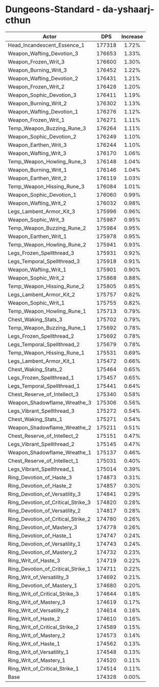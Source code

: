 # Dungeons-Standard - da-yshaarj-cthun
| Actor | DPS | Increase |
|---|:---:|:---:|
|Head_Incandescent_Essence_1|177318|1.72%|
|Weapon_Wafting_Devotion_3|176653|1.33%|
|Weapon_Frozen_Writ_3|176600|1.30%|
|Weapon_Burning_Writ_3|176452|1.22%|
|Weapon_Wafting_Devotion_2|176431|1.21%|
|Weapon_Frozen_Writ_2|176428|1.20%|
|Weapon_Sophic_Devotion_3|176411|1.19%|
|Weapon_Burning_Writ_2|176302|1.13%|
|Weapon_Wafting_Devotion_1|176276|1.12%|
|Weapon_Frozen_Writ_1|176271|1.11%|
|Temp_Weapon_Buzzing_Rune_3|176264|1.11%|
|Weapon_Sophic_Devotion_2|176249|1.10%|
|Weapon_Earthen_Writ_3|176244|1.10%|
|Weapon_Wafting_Writ_3|176170|1.06%|
|Temp_Weapon_Howling_Rune_3|176148|1.04%|
|Weapon_Burning_Writ_1|176146|1.04%|
|Weapon_Earthen_Writ_2|176119|1.03%|
|Temp_Weapon_Hissing_Rune_3|176084|1.01%|
|Weapon_Sophic_Devotion_1|176060|0.99%|
|Weapon_Wafting_Writ_2|176032|0.98%|
|Legs_Lambent_Armor_Kit_3|175996|0.96%|
|Weapon_Sophic_Writ_3|175987|0.95%|
|Temp_Weapon_Buzzing_Rune_2|175984|0.95%|
|Weapon_Earthen_Writ_1|175978|0.95%|
|Temp_Weapon_Howling_Rune_2|175941|0.93%|
|Legs_Frozen_Spellthread_3|175931|0.92%|
|Legs_Temporal_Spellthread_3|175918|0.91%|
|Weapon_Wafting_Writ_1|175901|0.90%|
|Weapon_Sophic_Writ_2|175868|0.88%|
|Temp_Weapon_Hissing_Rune_2|175805|0.85%|
|Legs_Lambent_Armor_Kit_2|175757|0.82%|
|Weapon_Sophic_Writ_1|175755|0.82%|
|Temp_Weapon_Howling_Rune_1|175713|0.79%|
|Chest_Waking_Stats_3|175702|0.79%|
|Temp_Weapon_Buzzing_Rune_1|175692|0.78%|
|Legs_Frozen_Spellthread_2|175692|0.78%|
|Legs_Temporal_Spellthread_2|175679|0.78%|
|Temp_Weapon_Hissing_Rune_1|175531|0.69%|
|Legs_Lambent_Armor_Kit_1|175472|0.66%|
|Chest_Waking_Stats_2|175464|0.65%|
|Legs_Frozen_Spellthread_1|175457|0.65%|
|Legs_Temporal_Spellthread_1|175441|0.64%|
|Chest_Reserve_of_Intellect_3|175340|0.58%|
|Weapon_Shadowflame_Wreathe_3|175306|0.56%|
|Legs_Vibrant_Spellthread_3|175272|0.54%|
|Chest_Waking_Stats_1|175271|0.54%|
|Weapon_Shadowflame_Wreathe_2|175211|0.51%|
|Chest_Reserve_of_Intellect_2|175151|0.47%|
|Legs_Vibrant_Spellthread_2|175145|0.47%|
|Weapon_Shadowflame_Wreathe_1|175137|0.46%|
|Chest_Reserve_of_Intellect_1|175031|0.40%|
|Legs_Vibrant_Spellthread_1|175014|0.39%|
|Ring_Devotion_of_Haste_3|174873|0.31%|
|Ring_Devotion_of_Haste_2|174857|0.30%|
|Ring_Devotion_of_Versatility_3|174841|0.29%|
|Ring_Devotion_of_Critical_Strike_3|174820|0.28%|
|Ring_Devotion_of_Versatility_2|174817|0.28%|
|Ring_Devotion_of_Critical_Strike_2|174780|0.26%|
|Ring_Devotion_of_Mastery_3|174778|0.26%|
|Ring_Devotion_of_Haste_1|174747|0.24%|
|Ring_Devotion_of_Versatility_1|174743|0.24%|
|Ring_Devotion_of_Mastery_2|174732|0.23%|
|Ring_Writ_of_Haste_3|174719|0.22%|
|Ring_Devotion_of_Critical_Strike_1|174711|0.22%|
|Ring_Writ_of_Versatility_3|174692|0.21%|
|Ring_Devotion_of_Mastery_1|174680|0.20%|
|Ring_Writ_of_Critical_Strike_3|174644|0.18%|
|Ring_Writ_of_Mastery_3|174619|0.17%|
|Ring_Writ_of_Versatility_2|174614|0.16%|
|Ring_Writ_of_Haste_2|174610|0.16%|
|Ring_Writ_of_Critical_Strike_2|174589|0.15%|
|Ring_Writ_of_Mastery_2|174573|0.14%|
|Ring_Writ_of_Haste_1|174562|0.13%|
|Ring_Writ_of_Versatility_1|174548|0.13%|
|Ring_Writ_of_Mastery_1|174520|0.11%|
|Ring_Writ_of_Critical_Strike_1|174514|0.11%|
|Base|174328|0.00%|
